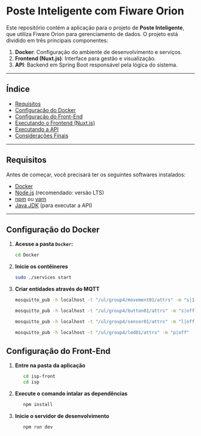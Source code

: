 # Poste Inteligente com Fiware Orion

Este repositório contém a aplicação para o projeto de **Poste Inteligente**, que utiliza Fiware Orion para gerenciamento de dados. O projeto está dividido em três principais componentes:

1. **Docker**: Configuração do ambiente de desenvolvimento e serviços.
2. **Frontend (Nuxt.js)**: Interface para gestão e visualização.
3. **API**: Backend em Spring Boot responsável pela lógica do sistema.

---

## Índice
- [Requisitos](#requisitos)
- [Configuração do Docker](#configuração-do-docker)
- [Configuração do Front-End](#configuração-do-front-end)
- [Executando o Frontend (Nuxt.js)](#executando-o-frontend-nuxtjs)
- [Executando a API](#executando-a-api)
- [Considerações Finais](#considerações-finais)

---

## Requisitos
Antes de começar, você precisará ter os seguintes softwares instalados:

- [Docker](https://www.docker.com/)
- [Node.js](https://nodejs.org/) (recomendado: versão LTS)
- [npm](https://www.npmjs.com/) ou [yarn](https://yarnpkg.com/)
- [Java JDK](https://www.oracle.com/java/technologies/javase-jdk11-downloads.html) (para executar a API)

---

## Configuração do Docker

1. **Acesse a pasta `Docker`:**
   ```bash
   cd Docker
   ```
2. **Inicie os contêineres**
   ```bash
   sudo ./services start
   ```
3. **Criar entidades através do MQTT**
   ```bash
   mosquitto_pub -h localhost -t "/ul/group4/movement01/attrs" -m "s|1000"
   ```
   ```bash
   mosquitto_pub -h localhost -t "/ul/group4/button01/attrs" -m "s|off"
   ```
   ```bash
   mosquitto_pub -h localhost -t "/ul/group4/sensor01/attrs" -m "l|off"
   ```
   ```bash
   mosquitto_pub -h localhost -t "/ul/group4/led01/attrs" -m "p|off"
   ```
## Configuração do Front-End
1. **Entre na pasta da aplicação**
   ```bash
      cd isp-front
      cd isp
   ```
2. **Execute o comando intalar as dependências**
   ```bash
      npm install
   ```
3. **Inicie o servidor de desenvolvimento**
   ```bash
      npm run dev
   ```
   


      
   
